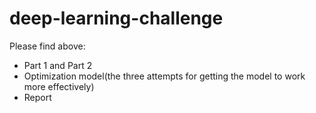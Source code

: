 # deep-learning-challenge
Please find above:
- Part 1 and Part 2
- Optimization model(the three attempts for getting the model to work more effectively)
- Report
